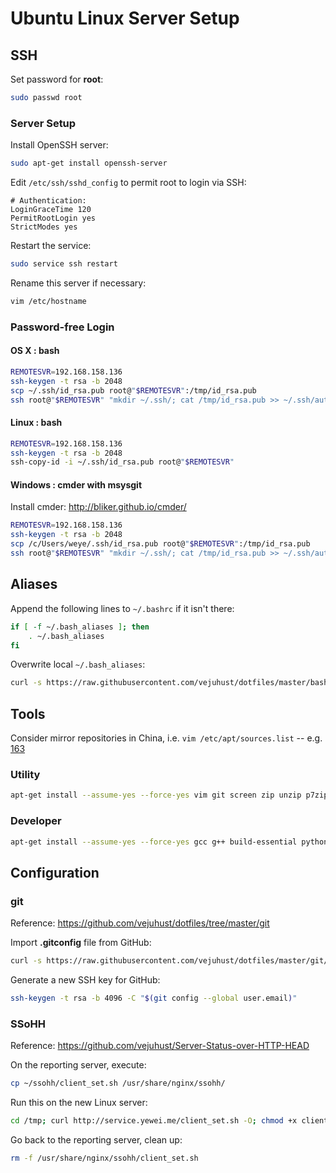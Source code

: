 # Ubuntu Linux Server Setup


## SSH

Set password for **root**:
```bash
sudo passwd root
```

### Server Setup
Install OpenSSH server:     
```bash
sudo apt-get install openssh-server
```

Edit `/etc/ssh/sshd_config` to permit root to login via SSH:
```
# Authentication:
LoginGraceTime 120
PermitRootLogin yes 
StrictModes yes
```

Restart the service:
```bash
sudo service ssh restart
```

Rename this server if necessary:
```bash
vim /etc/hostname
```

### Password-free Login

#### OS X : bash
```bash
REMOTESVR=192.168.158.136
ssh-keygen -t rsa -b 2048
scp ~/.ssh/id_rsa.pub root@"$REMOTESVR":/tmp/id_rsa.pub
ssh root@"$REMOTESVR" "mkdir ~/.ssh/; cat /tmp/id_rsa.pub >> ~/.ssh/authorized_keys"
```

#### Linux : bash
```bash
REMOTESVR=192.168.158.136
ssh-keygen -t rsa -b 2048
ssh-copy-id -i ~/.ssh/id_rsa.pub root@"$REMOTESVR"
```

#### Windows : cmder with msysgit
Install cmder: http://bliker.github.io/cmder/       
```bash
REMOTESVR=192.168.158.136
ssh-keygen -t rsa -b 2048
scp /c/Users/weye/.ssh/id_rsa.pub root@"$REMOTESVR":/tmp/id_rsa.pub
ssh root@"$REMOTESVR" "mkdir ~/.ssh/; cat /tmp/id_rsa.pub >> ~/.ssh/authorized_keys"
```



## Aliases

Append the following lines to `~/.bashrc` if it isn't there:
```bash
if [ -f ~/.bash_aliases ]; then
    . ~/.bash_aliases
fi
```

Overwrite local `~/.bash_aliases`:
```bash
curl -s https://raw.githubusercontent.com/vejuhust/dotfiles/master/bash/bash_aliases.sh > ~/.bash_aliases
```



## Tools

Consider mirror repositories in China, i.e. `vim /etc/apt/sources.list` -- e.g. [163](http://mirrors.163.com/.help/ubuntu.html)

### Utility
```bash
apt-get install --assume-yes --force-yes vim git screen zip unzip p7zip-full iftop vnstat fail2ban 
```

### Developer
```bash
apt-get install --assume-yes --force-yes gcc g++ build-essential python-dev python-pip python-setuptools python3-dev python3-pip python3-setuptools
```



## Configuration

### git
Reference: https://github.com/vejuhust/dotfiles/tree/master/git

Import **.gitconfig** file from GitHub: 
```bash
curl -s https://raw.githubusercontent.com/vejuhust/dotfiles/master/git/lin.gitconfig > ~/.gitconfig
```

Generate a new SSH key for GitHub:
```bash
ssh-keygen -t rsa -b 4096 -C "$(git config --global user.email)"
```

### SSoHH
Reference: https://github.com/vejuhust/Server-Status-over-HTTP-HEAD

On the reporting server, execute:
```bash
cp ~/ssohh/client_set.sh /usr/share/nginx/ssohh/
```

Run this on the new Linux server:
```bash
cd /tmp; curl http://service.yewei.me/client_set.sh -O; chmod +x client_set.sh; ./client_set.sh l; crontab -e
```

Go back to the reporting server, clean up:
```bash
rm -f /usr/share/nginx/ssohh/client_set.sh
```

